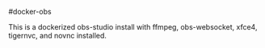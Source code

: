 #docker-obs

This is a dockerized obs-studio install with ffmpeg, obs-websocket, xfce4, tigernvc, and novnc installed.